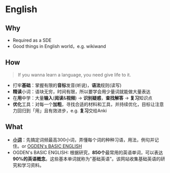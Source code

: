 # English 


## Why

* Required as a SDE
* Good things in English world，e.g. wikiwand


## How  

> If you wanna learn a language, you need give life to it.

* 打牢**基础**：掌握有限的**音标**发音(听说)，**语法**规则(读写)
* **精读**小词：语块无穷，时间有限，所以要学会用少量词就能做大量表达
* 在**用**中学：大量**输入**(**阅读**&**视频**) -> **识别疑惑**，**查找解答** -> **复习**知识点
* **优化**工具：对每一个**加粗**，寻找合适的材料和工具，并持续优化，目标让注意力回归到「用」且有效进步，e.g. **复习**交给Anki



## What

* **[小词](https://www.zhihu.com/question/24088274/answer/26899813)**：先搞定词频最高300小词，弄懂每个词的种种习语，用法，例句并记住。or [OGDEN's BASIC ENGLISH](http://ogden.basic-english.org/)
* OGDEN's BASIC ENGLISH: 根据研究，**850个**最常用的英语单词，可以表达**90%的英语概念**。这些基本单词就称为"基础英语"。该网站收集基础英语的研究和学习资料。

